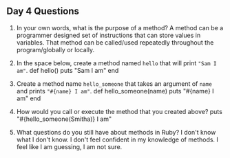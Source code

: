 ## Day 4 Questions

1. In your own words, what is the purpose of a method?
A method can be a programmer designed set of instructions that can store values in variables.  That method can be called/used repeatedly throughout the program/globally or locally.

1. In the space below, create a method named `hello` that will print `"Sam I am"`.
def  hello()
  puts "Sam I am"
end

1. Create a method name `hello_someone` that takes an argument of `name` and prints `"#{name} I am"`.
def hello_someone(name)
  puts "#{name} I am"
end

1. How would you call or execute the method that you created above?
puts "#{hello_someone(Smitha)} I am"
1. What questions do you still have about methods in Ruby?
I don't know what I don't know.
I don't feel confident in my knowledge of methods.  I feel like I am guessing, I am not sure.
